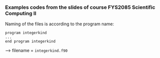 ### Examples codes from the slides of course FYS2085 Scientific Computing II

Naming of the files is according to the program name:

```
program integerkind
...
end program integerkind
``` 
--> filename =  `integerkind.f90`

